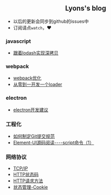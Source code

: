 <center><h2>Lyons's blog</h2></center>

+ 以后的更新会同步到github的issues中
+ 订阅请点`watch`，♥️

### javascript
  + [跟着lodash实现深拷贝](https://github.com/GodLyons/blog/issues/1)
### webpack
  + [webpack优化](https://github.com/GodLyons/blog/issues/2)
  + [从零到一开发一个loader](https://github.com/GodLyons/blog/issues/7)
### electron
  + [electron开发建议](https://github.com/GodLyons/blog/issues/8)
### 工程化
  + [如何制定Git提交规范](https://github.com/GodLyons/blog/issues/9)
  + [Element-UI源码阅读----script命令（1）](https://github.com/GodLyons/blog/issues/10)
### 网络协议
  + [TCP/IP](https://github.com/GodLyons/blog/issues/3)
  + [HTTP状态码](https://github.com/GodLyons/blog/issues/4)
  + [HTTP请求方法](https://github.com/GodLyons/blog/issues/5)
  + [状态管理-Cookie](https://github.com/GodLyons/blog/issues/6)
